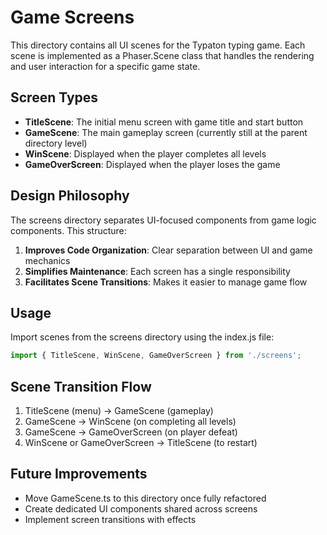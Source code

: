 # Game Screens

This directory contains all UI scenes for the Typaton typing game. Each scene is implemented as a Phaser.Scene class that handles the rendering and user interaction for a specific game state.

## Screen Types

- **TitleScene**: The initial menu screen with game title and start button
- **GameScene**: The main gameplay screen (currently still at the parent directory level)
- **WinScene**: Displayed when the player completes all levels
- **GameOverScreen**: Displayed when the player loses the game

## Design Philosophy

The screens directory separates UI-focused components from game logic components. This structure:

1. **Improves Code Organization**: Clear separation between UI and game mechanics
2. **Simplifies Maintenance**: Each screen has a single responsibility
3. **Facilitates Scene Transitions**: Makes it easier to manage game flow

## Usage

Import scenes from the screens directory using the index.js file:

```typescript
import { TitleScene, WinScene, GameOverScreen } from './screens';
```

## Scene Transition Flow

1. TitleScene (menu) → GameScene (gameplay)
2. GameScene → WinScene (on completing all levels)
3. GameScene → GameOverScreen (on player defeat)
4. WinScene or GameOverScreen → TitleScene (to restart)

## Future Improvements

- Move GameScene.ts to this directory once fully refactored
- Create dedicated UI components shared across screens
- Implement screen transitions with effects 